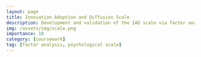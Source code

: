 ```yaml
---
layout: page
title: Innovation Adoption and Diffusion Scale
description: Development and validation of the IAD scale via factor analysis method
img: /assets/img/scale.png
importance: 18
category: [coursework]
tag: [factor analysis, psychological scale]
---
```


